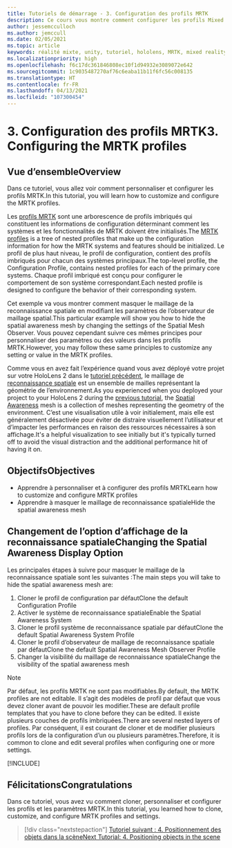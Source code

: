 ```yaml
---
title: Tutoriels de démarrage - 3. Configuration des profils MRTK
description: Ce cours vous montre comment configurer les profils Mixed Reality Toolkit (MRTK).
author: jessemcculloch
ms.author: jemccull
ms.date: 02/05/2021
ms.topic: article
keywords: réalité mixte, unity, tutoriel, hololens, MRTK, mixed reality toolkit, UWP, reconnaissance spatiale
ms.localizationpriority: high
ms.openlocfilehash: f6c17dc361846808ec10f1d94932e3089072e642
ms.sourcegitcommit: 1c9035487270af76c6eaba11b11f6fc56c008135
ms.translationtype: HT
ms.contentlocale: fr-FR
ms.lasthandoff: 04/13/2021
ms.locfileid: "107300454"
---
```

# <a name="3-configuring-the-mrtk-profiles"></a><span data-ttu-id="11791-105">3. Configuration des profils MRTK</span><span class="sxs-lookup"><span data-stu-id="11791-105">3. Configuring the MRTK profiles</span></span>

## <a name="overview"></a><span data-ttu-id="11791-106">Vue d’ensemble</span><span class="sxs-lookup"><span data-stu-id="11791-106">Overview</span></span>

<span data-ttu-id="11791-107">Dans ce tutoriel, vous allez voir comment personnaliser et configurer les profils MRTK.</span><span class="sxs-lookup"><span data-stu-id="11791-107">In this tutorial, you will learn how to customize and configure the MRTK profiles.</span></span>

<span data-ttu-id="11791-108">Les <a href="/windows/mixed-reality/mrtk-unity/features/profiles/profiles" target="_blank">profils MRTK</a> sont une arborescence de profils imbriqués qui constituent les informations de configuration déterminant comment les systèmes et les fonctionnalités de MRTK doivent être initialisés.</span><span class="sxs-lookup"><span data-stu-id="11791-108">The <a href="/windows/mixed-reality/mrtk-unity/features/profiles/profiles" target="_blank">MRTK profiles</a> is a tree of nested profiles that make up the configuration information for how the MRTK systems and features should be initialized.</span></span> <span data-ttu-id="11791-109">Le profil de plus haut niveau, le profil de configuration, contient des profils imbriqués pour chacun des systèmes principaux.</span><span class="sxs-lookup"><span data-stu-id="11791-109">The top-level profile, the Configuration Profile, contains nested profiles for each of the primary core systems.</span></span> <span data-ttu-id="11791-110">Chaque profil imbriqué est conçu pour configurer le comportement de son système correspondant.</span><span class="sxs-lookup"><span data-stu-id="11791-110">Each nested profile is designed to configure the behavior of their corresponding system.</span></span>

<span data-ttu-id="11791-111">Cet exemple va vous montrer comment masquer le maillage de la reconnaissance spatiale en modifiant les paramètres de l’observateur de maillage spatial.</span><span class="sxs-lookup"><span data-stu-id="11791-111">This particular example will show you how to hide the spatial awareness mesh by changing the settings of the Spatial Mesh Observer.</span></span> <span data-ttu-id="11791-112">Vous pouvez cependant suivre ces mêmes principes pour personnaliser des paramètres ou des valeurs dans les profils MRTK.</span><span class="sxs-lookup"><span data-stu-id="11791-112">However, you may follow these same principles to customize any setting or value in the MRTK profiles.</span></span>

<span data-ttu-id="11791-113">Comme vous en avez fait l’expérience quand vous avez déployé votre projet sur votre HoloLens 2 dans le [tutoriel précédent](mr-learning-base-02.md#congratulations), le maillage de <a href="/windows/mixed-reality/mrtk-unity/features/spatial-awareness/spatial-awareness-getting-started" target="_blank">reconnaissance spatiale</a> est un ensemble de mailles représentant la géométrie de l’environnement.</span><span class="sxs-lookup"><span data-stu-id="11791-113">As you experienced when you deployed your project to your HoloLens 2 during the [previous tutorial](mr-learning-base-02.md#congratulations), the <a href="/windows/mixed-reality/mrtk-unity/features/spatial-awareness/spatial-awareness-getting-started" target="_blank">Spatial Awareness</a> mesh is a collection of meshes representing the geometry of the environment.</span></span> <span data-ttu-id="11791-114">C’est une visualisation utile à voir initialement, mais elle est généralement désactivée pour éviter de distraire visuellement l’utilisateur et d’impacter les performances en raison des ressources nécessaires à son affichage.</span><span class="sxs-lookup"><span data-stu-id="11791-114">It's a helpful visualization to see initially but it's typically turned off to avoid the visual distraction and the additional performance hit of having it on.</span></span>

## <a name="objectives"></a><span data-ttu-id="11791-115">Objectifs</span><span class="sxs-lookup"><span data-stu-id="11791-115">Objectives</span></span>

* <span data-ttu-id="11791-116">Apprendre à personnaliser et à configurer des profils MRTK</span><span class="sxs-lookup"><span data-stu-id="11791-116">Learn how to customize and configure MRTK profiles</span></span>
* <span data-ttu-id="11791-117">Apprendre à masquer le maillage de reconnaissance spatiale</span><span class="sxs-lookup"><span data-stu-id="11791-117">Hide the spatial awareness mesh</span></span>

## <a name="changing-the-spatial-awareness-display-option"></a><span data-ttu-id="11791-118">Changement de l’option d’affichage de la reconnaissance spatiale</span><span class="sxs-lookup"><span data-stu-id="11791-118">Changing the Spatial Awareness Display Option</span></span>

<span data-ttu-id="11791-119">Les principales étapes à suivre pour masquer le maillage de la reconnaissance spatiale sont les suivantes :</span><span class="sxs-lookup"><span data-stu-id="11791-119">The main steps you will take to hide the spatial awareness mesh are:</span></span>

1. <span data-ttu-id="11791-120">Cloner le profil de configuration par défaut</span><span class="sxs-lookup"><span data-stu-id="11791-120">Clone the default Configuration Profile</span></span>
2. <span data-ttu-id="11791-121">Activer le système de reconnaissance spatiale</span><span class="sxs-lookup"><span data-stu-id="11791-121">Enable the Spatial Awareness System</span></span>
3. <span data-ttu-id="11791-122">Cloner le profil système de reconnaissance spatiale par défaut</span><span class="sxs-lookup"><span data-stu-id="11791-122">Clone the default Spatial Awareness System Profile</span></span>
4. <span data-ttu-id="11791-123">Cloner le profil d’observateur de maillage de reconnaissance spatiale par défaut</span><span class="sxs-lookup"><span data-stu-id="11791-123">Clone the default Spatial Awareness Mesh Observer Profile</span></span>
5. <span data-ttu-id="11791-124">Changer la visibilité du maillage de reconnaissance spatiale</span><span class="sxs-lookup"><span data-stu-id="11791-124">Change the visibility of the spatial awareness mesh</span></span>

> [!NOTE]
> <span data-ttu-id="11791-125">Par défaut, les profils MRTK ne sont pas modifiables.</span><span class="sxs-lookup"><span data-stu-id="11791-125">By default, the MRTK profiles are not editable.</span></span> <span data-ttu-id="11791-126">Il s’agit des modèles de profil par défaut que vous devez cloner avant de pouvoir les modifier.</span><span class="sxs-lookup"><span data-stu-id="11791-126">These are default profile templates that you have to clone before they can be edited.</span></span> <span data-ttu-id="11791-127">Il existe plusieurs couches de profils imbriquées.</span><span class="sxs-lookup"><span data-stu-id="11791-127">There are several nested layers of profiles.</span></span> <span data-ttu-id="11791-128">Par conséquent, il est courant de cloner et de modifier plusieurs profils lors de la configuration d’un ou plusieurs paramètres.</span><span class="sxs-lookup"><span data-stu-id="11791-128">Therefore, it is common to clone and edit several profiles when configuring one or more settings.</span></span>

[!INCLUDE[](includes/configuring-profile.md)]

## <a name="congratulations"></a><span data-ttu-id="11791-129">Félicitations</span><span class="sxs-lookup"><span data-stu-id="11791-129">Congratulations</span></span>

<span data-ttu-id="11791-130">Dans ce tutoriel, vous avez vu comment cloner, personnaliser et configurer les profils et les paramètres MRTK.</span><span class="sxs-lookup"><span data-stu-id="11791-130">In this tutorial, you learned how to clone, customize, and configure MRTK profiles and settings.</span></span>

> [!div class="nextstepaction"]
> [<span data-ttu-id="11791-131">Tutoriel suivant : 4. Positionnement des objets dans la scène</span><span class="sxs-lookup"><span data-stu-id="11791-131">Next Tutorial: 4. Positioning objects in the scene</span></span>](mr-learning-base-04.md)